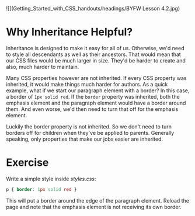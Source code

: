 ![](Getting_Started_with_CSS_handouts/headings/BYFW Lesson 4.2.jpg)

# Why Inheritance Helpful?

Inheritance is designed to make it easy for all of us. Otherwise, we'd need to style all descendants as well as their ancestors. That would mean that our CSS files would be much larger in size. They'd be harder to create and also, much harder to maintain.

Many CSS properties however are not inherited. If every CSS property was inherited, it would make things much harder for authors. As a quick example, what if we start our paragraph element with a border? In this case, a border of `1px solid red`. If the `border` property was inherited, both the emphasis element and the paragraph element would have a border around them. And even worse, we'd then need to turn that off for the emphasis element.

Luckily the border property is not inherited. So we don't need to turn borders off for children when they've be applied to parents. Generally speaking, only properties that make our jobs easier are inherited.

# Exercise

Write a simple style inside *styles.css*:

```css
p { border: 1px solid red }
```

This will put a border around the edge of the paragraph element. Reload the page and note that the emphasis element is not receiving its own border.